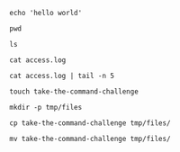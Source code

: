     echo 'hello world'

    pwd

    ls

    cat access.log

    cat access.log | tail -n 5

    touch take-the-command-challenge

    mkdir -p tmp/files

    cp take-the-command-challenge tmp/files/

    mv take-the-command-challenge tmp/files/

